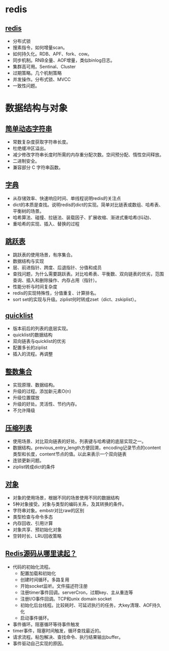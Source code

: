# redis

## [redis](redis.md)

- 分布式锁
- 搜素指令，如何增量scan。
- 如何持久化。RDB、APF、fork、cow。
- 同步机制。RNB全量、AOF增量，类似binlog日志。
- 集群高可用。Sentinal、Cluster
- 过期策略。几个机制策略
- 并发操作。分布式锁、MVCC
- 一致性问题。

# 数据结构与对象

## [简单动态字符串](sds.md)

- 常数复杂度获取字符串长度。
- 杜绝缓冲区溢出。
- 减少修改字符串长度时所需的内存重分配次数。空间预分配、惰性空间释放。
- 二进制安全。
- 兼容部分 C 字符串函数。

## [字典](dict.md)
- 从存储效率、快速响应时间、单线程说明redis的关注点
- dict的本质是查找。说明redis的dict的实现。简单对比链表或数组、哈希表、平衡树的场景。
- 哈希算法、碰撞、拉链法、装载因子、扩展收缩、渐进式重哈希(抖动)、
- 重哈希的实现、插入、替换的过程

## [跳跃表](skiplist.md)
- 跳跃表的使用场景，有序集合。
- 数据结构与实现
- 层、前进指针、跨度、后退指针、分值和成员
- 查找问题，为什么需要跳跃表。对比哈希表、平衡数、双向链表的优劣，范围查询、插入和删除操作、内存占用（指针）。
- 性能分析与时间复杂度
- redis的实现特殊性，分值重复、计算排名。
- sort set的实现与升级。ziplist何时转成zset（dict、zskiplist）。


## [quicklist](quicklist.md)
- 版本前后的列表的底层实现。
- quicklist的数据结构
- 双向链表与quicklist的优劣
- 配置多长的ziplist
- 插入的流程。再调整

## [整数集合](intset.md)
- 实现原理、数据结构。
- 升级的过程。添加新元素O(n)
- 升级位置摆放
- 升级的好处。灵活性、节约内存。
- 不允许降级

## [压缩列表](ziplist.md)
- 使用场景、对比双向链表的好处。列表键与哈希键的底层实现之一。
- 数据结构。previous_entry_length方便回溯，encoding记录节点的content类型和长度，content节点的值。以此来表示一个双向链表
- 连锁更新问题。
- ziplist转成dict的条件


## [对象](对象.md)
- 对象的使用场景，根据不同的场景使用不同的数据结构
- 5种对象接受。对象与类型的编码关系，及其转换的条件。
- 字符串对象。embstr对比raw的区别
- 类型检查与命令多态
- 内存回收、引用计算
- 对象共享、预初始化对象
- 空转时长、LRU回收策略

## [Redis源码从哪里读起？](./<Redis源码从哪里读起？>.md)

- 代码的初始化流程。 
  - 配置加载和初始化 
  - 创建时间循环。多路复用
  - 开始socket监听。文件描述符注册
  - 注册timer事件回调。serverCron，过期key、主从重连等
  - 注册I/O事件回调。TCP和unix domain socket
  - 初始化后台线程。比较耗时、可延迟执行的任务，大key清理、AOF持久化
  - 启动事件循环。
- 事件循环。阻塞循环等待事件触发
- timer事件，阻塞时间触发，循环查找最近的。
- 请求流程。粘包解决、查找命令、执行结果输出buffer。
- 事件驱动自己实现的原因。


